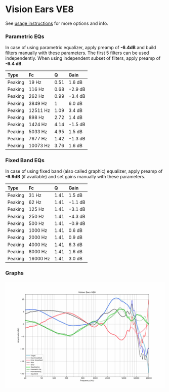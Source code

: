 # Vision Ears VE8
See [usage instructions](https://github.com/jaakkopasanen/AutoEq#usage) for more options and info.

### Parametric EQs
In case of using parametric equalizer, apply preamp of **-6.4dB** and build filters manually
with these parameters. The first 5 filters can be used independently.
When using independent subset of filters, apply preamp of **-6.4 dB**.

| Type    | Fc       |    Q | Gain    |
|:--------|:---------|:-----|:--------|
| Peaking | 19 Hz    | 0.51 | 1.6 dB  |
| Peaking | 116 Hz   | 0.68 | -2.9 dB |
| Peaking | 262 Hz   | 0.99 | -3.4 dB |
| Peaking | 3849 Hz  | 1    | 6.0 dB  |
| Peaking | 12511 Hz | 1.09 | 3.4 dB  |
| Peaking | 898 Hz   | 2.72 | 1.4 dB  |
| Peaking | 1424 Hz  | 4.14 | -1.5 dB |
| Peaking | 5033 Hz  | 4.95 | 1.5 dB  |
| Peaking | 7677 Hz  | 1.42 | -1.3 dB |
| Peaking | 10073 Hz | 3.76 | 1.6 dB  |

### Fixed Band EQs
In case of using fixed band (also called graphic) equalizer, apply preamp of **-6.9dB**
(if available) and set gains manually with these parameters.

| Type    | Fc       |    Q | Gain    |
|:--------|:---------|:-----|:--------|
| Peaking | 31 Hz    | 1.41 | 1.5 dB  |
| Peaking | 62 Hz    | 1.41 | -1.1 dB |
| Peaking | 125 Hz   | 1.41 | -3.1 dB |
| Peaking | 250 Hz   | 1.41 | -4.3 dB |
| Peaking | 500 Hz   | 1.41 | -0.9 dB |
| Peaking | 1000 Hz  | 1.41 | 0.6 dB  |
| Peaking | 2000 Hz  | 1.41 | 0.9 dB  |
| Peaking | 4000 Hz  | 1.41 | 6.3 dB  |
| Peaking | 8000 Hz  | 1.41 | 1.6 dB  |
| Peaking | 16000 Hz | 1.41 | 3.0 dB  |

### Graphs
![](./Vision%20Ears%20VE8.png)